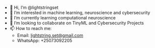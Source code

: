 - 👋 Hi, I’m @lightstringset
- 👀 I’m interested in machine learning, neuroscience and cybersecurity
- 🌱 I’m currently learning computational neuroscience
- 💞️ I’m looking to collaborate on TinyML and Cybersecurity Projects
- 📫 How to reach me:
  - Email: lightstring.set@gmail.com
  - WhatsApp: +25073092205

<!---
lightstringset/lightstringset is a ✨ special ✨ repository because its `README.md` (this file) appears on your GitHub profile.
You can click the Preview link to take a look at your changes.
--->
